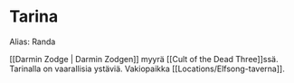 # Tarina

Alias: Randa

[[Darmin Zodge | Darmin Zodgen]] myyrä [[Cult of the Dead Three]]ssä. Tarinalla on vaarallisia ystäviä. Vakiopaikka [[Locations/Elfsong-taverna]].